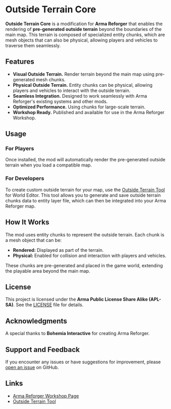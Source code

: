 # Outside Terrain Core

**Outside Terrain Core** is a modification for **Arma Reforger** that enables the rendering of **pre-generated outside terrain**
beyond the boundaries of the main map. This terrain is composed of specialized entity chunks, which are mesh objects
that can also be physical, allowing players and vehicles to traverse them seamlessly.

## Features

- **Visual Outside Terrain.** Render terrain beyond the main map using pre-generated mesh chunks.
- **Physical Outside Terrain.** Entity chunks can be physical, allowing players and vehicles to interact with the outside terrain.
- **Seamless Integration.** Designed to work seamlessly with Arma Reforger's existing systems and other mods.
- **Optimized Performance.** Using chunks for large-scale terrain.
- **Workshop Ready.** Published and available for use in the Arma Reforger Workshop.

## Usage

### For Players

Once installed, the mod will automatically render the pre-generated outside terrain when you load a compatible map.

### For Developers

To create custom outside terrain for your map, use the [Outside Terrain Tool](https://github.com/MR-REX/outside-terrain-tool)
for World Editor. This tool allows you to generate and save outside terrain chunks data to entity layer file, which can then
be integrated into your Arma Reforger map.

## How It Works

The mod uses entity chunks to represent the outside terrain. Each chunk is a mesh object that can be:
- **Rendered:** Displayed as part of the terrain.
- **Physical:** Enabled for collision and interaction with players and vehicles.

These chunks are pre-generated and placed in the game world, extending the playable area beyond the main map.

## License

This project is licensed under the **Arma Public License Share Alike (APL-SA)**. See the
[LICENSE](https://github.com/MR-REX/outside-terrain-core/blob/main/LICENSE) file for details.

## Acknowledgments

A special thanks to **Bohemia Interactive** for creating Arma Reforger.

## Support and Feedback

If you encounter any issues or have suggestions for improvement, please
[open an issue](https://github.com/MR-REX/outside-terrain-core/issues) on GitHub.

## Links

- [Arma Reforger Workshop Page](https://reforger.armaplatform.com/workshop/61F0D506562D9BC9-OutsideTerrainCore)
- [Outside Terrain Tool](https://github.com/MR-REX/outside-terrain-tool)